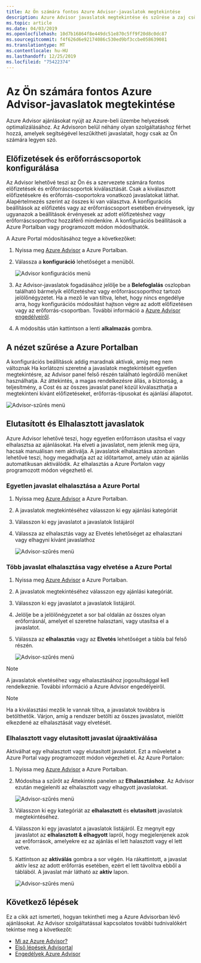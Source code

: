 ```yaml
---
title: Az Ön számára fontos Azure Advisor-javaslatok megtekintése
description: Azure Advisor javaslatok megtekintése és szűrése a zaj csökkentése érdekében.
ms.topic: article
ms.date: 04/03/2019
ms.openlocfilehash: 10d7b16864f8e449dc51e870c5ff9f20d8c0dc87
ms.sourcegitcommit: f4f626d6e92174086c530ed9bf3ccbe058639081
ms.translationtype: MT
ms.contentlocale: hu-HU
ms.lasthandoff: 12/25/2019
ms.locfileid: "75422374"
---
```

# <a name="view-azure-advisor-recommendations-that-matter-to-you"></a>Az Ön számára fontos Azure Advisor-javaslatok megtekintése

Azure Advisor ajánlásokat nyújt az Azure-beli üzembe helyezések optimalizálásához. Az Advisoron belül néhány olyan szolgáltatáshoz férhet hozzá, amelyek segítségével leszűkítheti javaslatait, hogy csak az Ön számára legyen szó.

## <a name="configure-subscriptions-and-resource-groups"></a>Előfizetések és erőforráscsoportok konfigurálása

Az Advisor lehetővé teszi az Ön és a szervezete számára fontos előfizetések és erőforráscsoportok kiválasztását. Csak a kiválasztott előfizetésekre és erőforrás-csoportokra vonatkozó javaslatokat láthat. Alapértelmezés szerint az összes ki van választva. A konfigurációs beállítások az előfizetés vagy az erőforráscsoport esetében érvényesek, így ugyanazok a beállítások érvényesek az adott előfizetéshez vagy erőforráscsoporthoz hozzáférő mindenkire. A konfigurációs beállítások a Azure Portalban vagy programozott módon módosíthatók.

A Azure Portal módosításához tegye a következőket:

1. Nyissa meg [Azure Advisor](https://aka.ms/azureadvisordashboard) a Azure Portalban.

1. Válassza a **konfiguráció** lehetőséget a menüből.

   ![Advisor konfigurációs menü](./media/view-recommendations/configuration.png)

1. Az Advisor-javaslatok fogadásához jelölje be a **Belefoglalás** oszlopban található bármelyik előfizetéshez vagy erőforráscsoporthoz tartozó jelölőnégyzetet. Ha a mező le van tiltva, lehet, hogy nincs engedélye arra, hogy konfigurációs módosítást hajtson végre az adott előfizetésen vagy az erőforrás-csoportban. További információ a [Azure Advisor engedélyeiről](permissions.md).

1. A módosítás után kattintson a lenti **alkalmazás** gombra.

## <a name="filtering-your-view-in-the-azure-portal"></a>A nézet szűrése a Azure Portalban

A konfigurációs beállítások addig maradnak aktívak, amíg meg nem változnak Ha korlátozni szeretné a javaslatok megtekintését egyetlen megtekintésre, az Advisor panel felső részén található legördülő menüket használhatja. Az áttekintés, a magas rendelkezésre állás, a biztonság, a teljesítmény, a Cost és az összes javaslat panel közül kiválaszthatja a megtekinteni kívánt előfizetéseket, erőforrás-típusokat és ajánlási állapotot.

   ![Advisor-szűrés menü](./media/view-recommendations/filtering.png)

## <a name="dismissing-and-postponing-recommendations"></a>Elutasított és Elhalasztott javaslatok

Azure Advisor lehetővé teszi, hogy egyetlen erőforráson utasítsa el vagy elhalasztsa az ajánlásokat. Ha elveti a javaslatot, nem jelenik meg újra, hacsak manuálisan nem aktiválja. A javaslatok elhalasztása azonban lehetővé teszi, hogy megadhatja azt az időtartamot, amely után az ajánlás automatikusan aktiválódik. Az elhalasztás a Azure Portalon vagy programozott módon végezhető el.

### <a name="postpone-a-single-recommendation-in-the-azure-portal"></a>Egyetlen javaslat elhalasztása a Azure Portal 

1. Nyissa meg [Azure Advisor](https://aka.ms/azureadvisordashboard) a Azure Portalban.
1. A javaslatok megtekintéséhez válasszon ki egy ajánlási kategóriát
1. Válasszon ki egy javaslatot a javaslatok listájáról
1. Válassza az elhalasztás vagy az Elvetés lehetőséget az elhalasztani vagy elhagyni kívánt javaslathoz

     ![Advisor-szűrés menü](./media/view-recommendations/postpone-dismiss.png)

### <a name="postpone-or-dismiss-a-multiple-recommendations-in-the-azure-portal"></a>Több javaslat elhalasztása vagy elvetése a Azure Portal

1. Nyissa meg [Azure Advisor](https://aka.ms/azureadvisordashboard) a Azure Portalban.
1. A javaslatok megtekintéséhez válasszon egy ajánlási kategóriát.
1. Válasszon ki egy javaslatot a javaslatok listájáról.
1. Jelölje be a jelölőnégyzetet a sor bal oldalán az összes olyan erőforrásnál, amelyet el szeretne halasztani, vagy utasítsa el a javaslatot.
1. Válassza az **elhalasztás** vagy az **Elvetés** lehetőséget a tábla bal felső részén.

     ![Advisor-szűrés menü](./media/view-recommendations/postpone-dismiss-multiple.png)

> [!NOTE]
> A javaslatok elvetéséhez vagy elhalasztásához jogosultsággal kell rendelkeznie. További információ a Azure Advisor engedélyeiről.

> [!NOTE]
> Ha a kiválasztási mezők le vannak tiltva, a javaslatok továbbra is betölthetők. Várjon, amíg a rendszer betölti az összes javaslatot, mielőtt elkezdené az elhalasztását vagy elvetését.

### <a name="reactivate-a-postponed-or-dismissed-recommendation"></a>Elhalasztott vagy elutasított javaslat újraaktiválása

Aktiválhat egy elhalasztott vagy elutasított javaslatot. Ezt a műveletet a Azure Portal vagy programozott módon végezheti el. Az Azure Portalon:

1. Nyissa meg [Azure Advisor](https://aka.ms/azureadvisordashboard) a Azure Portalban.

1. Módosítsa a szűrőt az Áttekintés panelen az **Elhalasztáshoz**. Az Advisor ezután megjeleníti az elhalasztott vagy elhagyott javaslatokat.

    ![Advisor-szűrés menü](./media/view-recommendations/activate-postponed.png)

1. Válasszon ki egy kategóriát az **elhalasztott** és **elutasított** javaslatok megtekintéséhez.

1. Válasszon ki egy javaslatot a javaslatok listájáról. Ez megnyit egy javaslatot az **elhalasztott & elhagyott** lapról, hogy megjelenjenek azok az erőforrások, amelyekre ez az ajánlás el lett halasztott vagy el lett vetve.

1. Kattintson az **aktiválás** gombra a sor végén. Ha rákattintott, a javaslat aktív lesz az adott erőforrás esetében, ezért el lett távolítva ebből a táblából. A javaslat már látható az **aktív** lapon.
 
     ![Advisor-szűrés menü](./media/view-recommendations/activate-postponed-2.png)

## <a name="next-steps"></a>Következő lépések

Ez a cikk azt ismerteti, hogyan tekintheti meg a Azure Advisorban lévő ajánlásokat. Az Advisor szolgáltatással kapcsolatos további tudnivalókért tekintse meg a következőt: 

- [Mi az Azure Advisor?](advisor-overview.md)
- [Első lépések Advisortal](advisor-get-started.md)
- [Engedélyek Azure Advisor](permissions.md)



